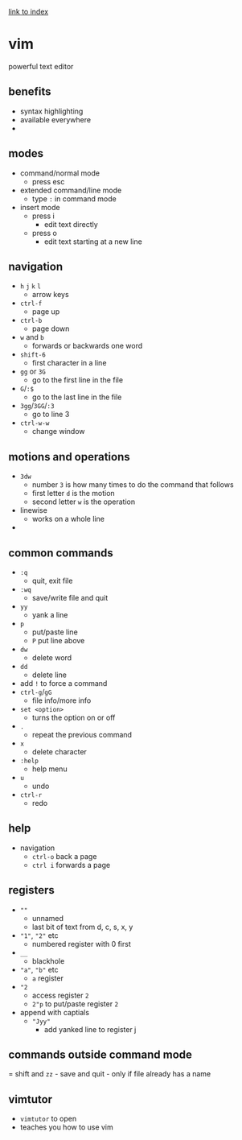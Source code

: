 [link to index](/readme.md)  

# vim
powerful text editor

## benefits 
- syntax highlighting
- available everywhere
- 

## modes
- command/normal mode
    - press esc
- extended command/line mode
    - type `:` in command mode
- insert mode
    - press i
        - edit text directly
    - press o
        - edit text starting at a new line

## navigation
- `h` `j` `k` `l`
    - arrow keys
- `ctrl-f`
    - page up
- `ctrl-b`
    - page down
- `w` and `b`
    - forwards or backwards one word
- `shift-6`
    - first character in a line
- `gg` or `3G`
    - go to the first line in the file
- `G`/`:$`
    - go to the last line in the file
- `3gg`/`3GG`/`:3`
    - go to line 3
- `ctrl-w-w`
    - change window

## motions and operations
- `3dw`
    - number `3` is how many times to do the command that follows
    - first letter `d` is the motion
    - second letter `w` is the operation
- linewise
    - works on a whole line
-

## common commands
- `:q`
    - quit, exit file
- `:wq`
    - save/write file and quit
- `yy`
    - yank a line
-  `p` 
    - put/paste line
    - `P` put line above
- `dw`
    - delete word
- `dd`
    - delete line
- add `!` to force a command
- `ctrl-g`/`gG`
    - file info/more info
- `set <option>`
    - turns the option on or off
- `.`
    - repeat the previous command
- `x`
    - delete character
- `:help`
    - help menu
- `u`
    - undo
- `ctrl-r`
    - redo
## help
- navigation
    - `ctrl-o` back a page
    - `ctrl i` forwards a page

## registers
- `""`
    - unnamed
    - last bit of text from d, c, s, x, y
- `"1"`, `"2"` etc
    - numbered register with 0 first
- `__`
    - blackhole
- `"a"`, `"b"` etc
    - `a` register
- `"2`
    - access register `2`
    - `2"p` to put/paste register `2`
- append with captials
    - `"Jyy"`
        - add yanked line to register j

## commands outside command mode
= shift and `zz`
    - save and quit
    - only if file already has a name

## vimtutor
- `vimtutor` to open
- teaches you how to use vim